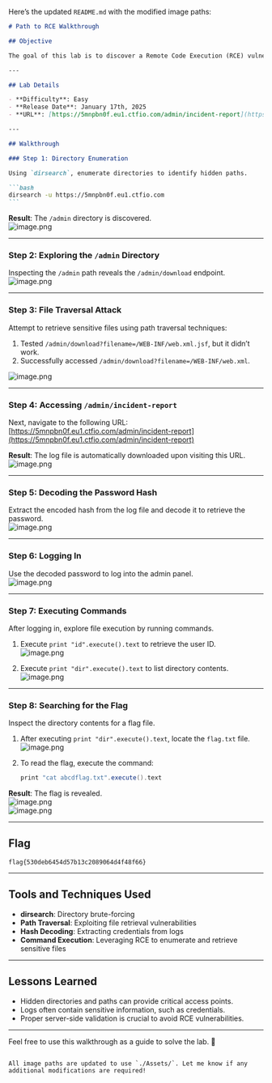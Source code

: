 Here’s the updated `README.md` with the modified image paths:

````markdown
# Path to RCE Walkthrough

## Objective

The goal of this lab is to discover a Remote Code Execution (RCE) vulnerability and retrieve the flag located in the `/flag.txt` file on the server's filesystem root.

---

## Lab Details

- **Difficulty**: Easy
- **Release Date**: January 17th, 2025
- **URL**: [https://5mnpbn0f.eu1.ctfio.com/admin/incident-report](https://5mnpbn0f.eu1.ctfio.com/admin/incident-report)

---

## Walkthrough

### Step 1: Directory Enumeration

Using `dirsearch`, enumerate directories to identify hidden paths.

```bash
dirsearch -u https://5mnpbn0f.eu1.ctfio.com
```
````

**Result**: The `/admin` directory is discovered.  
![image.png](./Assets/image.png)

---

### Step 2: Exploring the `/admin` Directory

Inspecting the `/admin` path reveals the `/admin/download` endpoint.  
![image.png](./Assets/image%201.png)

---

### Step 3: File Traversal Attack

Attempt to retrieve sensitive files using path traversal techniques:

1. Tested `/admin/download?filename=/WEB-INF/web.xml.jsf`, but it didn’t work.
2. Successfully accessed `/admin/download?filename=/WEB-INF/web.xml`.

![image.png](./Assets/image%202.png)

---

### Step 4: Accessing `/admin/incident-report`

Next, navigate to the following URL:  
[https://5mnpbn0f.eu1.ctfio.com/admin/incident-report](https://5mnpbn0f.eu1.ctfio.com/admin/incident-report)

**Result**: The log file is automatically downloaded upon visiting this URL.  
![image.png](./Assets/image%203.png)

---

### Step 5: Decoding the Password Hash

Extract the encoded hash from the log file and decode it to retrieve the password.  
![image.png](./Assets/image%204.png)

---

### Step 6: Logging In

Use the decoded password to log into the admin panel.  
![image.png](./Assets/image%205.png)

---

### Step 7: Executing Commands

After logging in, explore file execution by running commands.

1. Execute `print "id".execute().text` to retrieve the user ID.  
   ![image.png](./Assets/image%206.png)

2. Execute `print "dir".execute().text` to list directory contents.  
   ![image.png](./Assets/image%207.png)

---

### Step 8: Searching for the Flag

Inspect the directory contents for a flag file.

1. After executing `print "dir".execute().text`, locate the `flag.txt` file.  
   ![image.png](./Assets/image%208.png)

2. To read the flag, execute the command:
   ```groovy
   print "cat abcdflag.txt".execute().text
   ```

**Result**: The flag is revealed.  
![image.png](./Assets/image%209.png)  
![image.png](./Assets/image%2010.png)

---

## Flag

```text
flag{530deb6454d57b13c2089064d4f48f66}
```

---

## Tools and Techniques Used

- **dirsearch**: Directory brute-forcing
- **Path Traversal**: Exploiting file retrieval vulnerabilities
- **Hash Decoding**: Extracting credentials from logs
- **Command Execution**: Leveraging RCE to enumerate and retrieve sensitive files

---

## Lessons Learned

- Hidden directories and paths can provide critical access points.
- Logs often contain sensitive information, such as credentials.
- Proper server-side validation is crucial to avoid RCE vulnerabilities.

---

Feel free to use this walkthrough as a guide to solve the lab. 🎉

```

All image paths are updated to use `./Assets/`. Let me know if any additional modifications are required!
```
